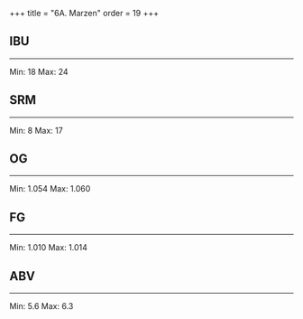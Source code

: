+++
title = "6A. Marzen"
order = 19
+++
## IBU
******
Min: 18
Max: 24
## SRM
******
Min: 8
Max: 17
## OG
******
Min: 1.054
Max: 1.060
## FG
******
Min: 1.010
Max: 1.014
## ABV
******
Min: 5.6
Max: 6.3
